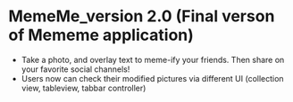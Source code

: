 # MemeMe_version 2.0 (Final verson of Mememe application) 
- Take a photo, and overlay text to meme-ify your friends. Then share on your favorite social channels!
- Users now can check their modified pictures via different UI (collection view, tableview, tabbar controller)


